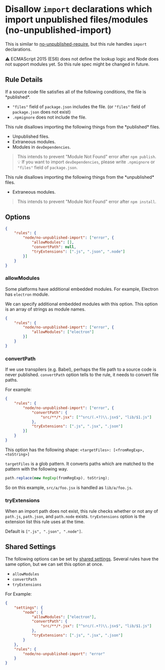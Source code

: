 # Disallow `import` declarations which import unpublished files/modules (no-unpublished-import)

This is similar to [no-unpublished-require](no-unpublished-require.md), but this rule handles `import` declarations.

:warning: ECMAScript 2015 (ES6) does not define the lookup logic and Node does not support modules yet. So this rule spec might be changed in future.

## Rule Details

If a source code file satisfies all of the following conditions, the file is \*published*.

- `"files"` field of `package.json` includes the file. (or `"files"` field of `package.json` does not exist)
- `.npmignore` does not include the file.

This rule disallows importing the following things from the \*published* files.

- Unpublished files.
- Extraneous modules.
- Modules in `devDependencies`.

> This intends to prevent "Module Not Found" error after `npm publish`.<br>
> :bulb: If you want to import `devDependencies`, please write `.npmignore` or `"files"` field of `package.json`.

This rule disallows importing the following things from the \*unpublished* files.

- Extraneous modules.

> This intends to prevent "Module Not Found" error after `npm install`.

## Options

```json
{
    "rules": {
        "node/no-unpublished-import": ["error", {
            "allowModules": [],
            "convertPath": null,
            "tryExtensions": [".js", ".json", ".node"]
        }]
    }
}
```

### allowModules

Some platforms have additional embedded modules.
For example, Electron has `electron` module.

We can specify additional embedded modules with this option.
This option is an array of strings as module names.

```json
{
    "rules": {
        "node/no-unpublished-import": ["error", {
            "allowModules": ["electron"]
        }]
    }
}
```

### convertPath

If we use transpilers (e.g. Babel), perhaps the file path to a source code is never published.
`convertPath` option tells to the rule, it needs to convert file paths.

For example:

```json
{
    "rules": {
        "node/no-unpublished-import": ["error", {
            "convertPath": {
                "src/**/*.jsx": ["^src/(.+?)\\.jsx$", "lib/$1.js"]
            },
            "tryExtensions": [".js", ".jsx", ".json"]
        }]
    }
}
```

This option has the following shape: `<targetFiles>: [<fromRegExp>, <toString>]`

`targetFiles` is a glob pattern.
It converts paths which are matched to the pattern with the following way.

```js
path.replace(new RegExp(fromRegExp), toString);
```

So on this example, `src/a/foo.jsx` is handled as `lib/a/foo.js`.

### tryExtensions

When an import path does not exist, this rule checks whether or not any of `path.js`, `path.json`, and `path.node` exists.
`tryExtensions` option is the extension list this rule uses at the time.

Default is `[".js", ".json", ".node"]`.

## Shared Settings

The following options can be set by [shared settings](http://eslint.org/docs/user-guide/configuring.html#adding-shared-settings).
Several rules have the same option, but we can set this option at once.

- `allowModules`
- `convertPath`
- `tryExtensions`

For Example:

```json
{
    "settings": {
        "node": {
            "allowModules": ["electron"],
            "convertPath": {
                "src/**/*.jsx": ["^src/(.+?)\\.jsx$", "lib/$1.js"]
            },
            "tryExtensions": [".js", ".jsx", ".json"]
        }
    },
    "rules": {
        "node/no-unpublished-import": "error"
    }
}
```
